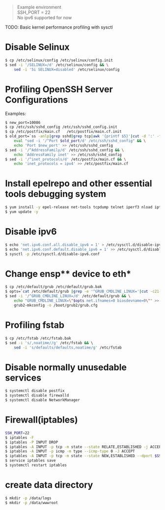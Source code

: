 > Example environment  
SSH_PORT = 22  
No ipv6 supported for now

TODO: Basic kernel performance profiling with sysctl

# Disable Selinux
```bash
$ cp /etc/selinux/config /etc/selinux/config.init
$ sed -i '/SELINUX=/d' /etc/selinux/config && \
    sed -i '5i SELINUX=disabled' /etc/selinux/config
```

# Profiling OpenSSH Server Configurations  
Examples:
```bash
$ new_port=10086
$ cp /etc/ssh/sshd_config /etc/ssh/sshd_config.init
$ cp /etc/postfix/main.cf   /etc/postfix/main.cf.init
$ old_port=`ss -anlp|grep sshd|grep tcp|awk '{printf $5}'|cut -d ':' -f2` && \
    eval "sed -i '/^Port $old_port/d' /etc/ssh/sshd_config" && \
    echo 'Port $new_port' >> /etc/ssh/sshd_config
$ sed -i '/^AddressFamily/d' /etc/ssh/sshd_config && \
    echo 'AddressFamily inet' >> /etc/ssh/sshd_config
$ sed -i '/^inet_protocols/d' /etc/postfix/main.cf && \
    echo 'inet_protocols = ipv4' >> /etc/postfix/main.cf
```

# Install epelrepo and other essential tools debugging system  
```bash
$ yum install -y epel-release net-tools tcpdump telnet iperf3 nload iptables-services git unzip unar wget
$ yum update -y
```

# Disable ipv6
```bash
$ echo 'net.ipv6.conf.all.disable_ipv6 = 1' > /etc/sysctl.d/disable-ipv6.conf
$ echo 'net.ipv6.conf.default.disable_ipv6 = 1' >> /etc/sysctl.d/disable-ipv6.conf
$ sysctl -p /etc/sysctl.d/disable-ipv6.conf
```

# Change ensp** device to eth*
```bash
$ cp /etc/default/grub /etc/default/grub.bak
$ opts=`cat /etc/default/grub |grep -e '^GRUB_CMDLINE_LINUX='|cut -c21-|sed 's/.$//'`
$ sed -i '/^GRUB_CMDLINE_LINUX=/d' /etc/default/grub && \
    echo "GRUB_CMDLINE_LINUX=\"$opts net.ifnames=0 biosdevname=0\"" >> /etc/default/grub && \
    grub2-mkconfig -o /boot/grub2/grub.cfg
```

# Profiling fstab
```bash
$ cp /etc/fstab /etc/fstab.bak
$ sed -i 's/,noatime//g' /etc/fstab && \ 
    sed -i 's/defaults/defaults,noatime/g' /etc/fstab
```

# Disable normally unusedable services
```bash
$ systemctl disable postfix
$ systemctl disable firewalld
$ systemctl disable NetworkManager
```

# Firewall(iptables)
```bash
SSH_PORT=22
$ iptables -F
$ iptables -P INPUT DROP
$ iptables -A INPUT -p tcp -m state --state RELATE,ESTABLISHED -j ACCEPT
$ iptables -A INPUT -p icmp -m type --icmp-type 0 -J ACCEPT
$ iptables -A INPUT -p tcp -m state --state NEW,ESTABLISHED --dport $SSH_PORT -j ACCEPT
$ service iptables save
$ systemctl restart iptables
```

# create data directory
```bash
$ mkdir -p /data/logs
$ mkdir -p /data/wwwroot
```